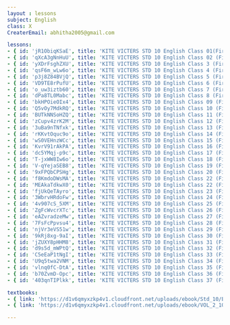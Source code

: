 ```yaml
--- 
layout : lessons 
subject: English
class: X
CreaterEmail: abhitha2005@gmail.com

lessons: 
- { id: 'jR1ObiqKSaE', title: 'KITE VICTERS STD 10 English Class 01(First Bell-ഫസ്റ്റ് ബെല്‍)' }
- { id: 'qXcA3gNnHuU', title: 'KITE VICTERS STD 10 English Class 02 (First Bell-ഫസ്റ്റ് ബെല്‍)' }
- { id: 'yXDrFsghZXU', title: 'KITE VICTERS STD 10 English Class 3 (First Bell-ഫസ്റ്റ് ബെല്‍)' }
- { id: 'qsF6m_wLw6o', title: 'KITE VICTERS STD 10 English Class 4 (First Bell-ഫസ്റ്റ് ബെല്‍)' }
- { id: 'p3j8Z84BVjQ', title: 'KITE VICTERS STD 10 English Class 5 (First Bell-ഫസ്റ്റ് ബെല്‍)' }
- { id: 'VD9TE8rPufU', title: 'KITE VICTERS STD 10 English Class 6 (First Bell-ഫസ്റ്റ് ബെല്‍)' }
- { id: 'o_uw3iztb60', title: 'KITE VICTERS STD 10 English Class 7 (First Bell-ഫസ്റ്റ് ബെല്‍)' }
- { id: 'dPa8TL0Mabc', title: 'KITE VICTERS STD 10 English Class 8 (First Bell-ഫസ്റ്റ് ബെല്‍)' }
- { id: 'bkHPOieOIx4', title: 'KITE VICTERS STD 10 English Class 09 (First Bell-ഫസ്റ്റ് ബെല്‍)' }
- { id: 'Q5vOy7MdkRQ', title: 'KITE VICTERS STD 10 English Class 10 (First Bell-ഫസ്റ്റ് ബെല്‍)' }
- { id: 'BUTkNNSoHZQ', title: 'KITE VICTERS STD 10 English Class 11 (First Bell-ഫസ്റ്റ് ബെല്‍)' }
- { id: 'zCupv4zrK2M', title: 'KITE VICTERS STD 10 English Class 12 (First Bell-ഫസ്റ്റ് ബെല്‍)' }
- { id: '3uBa9nTNfxk', title: 'KITE VICTERS STD 10 English Class 13 (First Bell-ഫസ്റ്റ് ബെല്‍)' }
- { id: 'rKKvtOquc9o', title: 'KITE VICTERS STD 10 English Class 14 (First Bell-ഫസ്റ്റ് ബെല്‍)' }
- { id: 'wS0VEHnzWCc', title: 'KITE VICTERS STD 10 English Class 15 (First Bell-ഫസ്റ്റ് ബെല്‍)' }
- { id: 'KvrV91rAkPA', title: 'KITE VICTERS STD 10 English Class 16 (First Bell-ഫസ്റ്റ് ബെല്‍)' }
- { id: 'dc5YMqj-p9c', title: 'KITE VICTERS STD 10 English Class 17 (First Bell-ഫസ്റ്റ് ബെല്‍)' }
- { id: 'T-jxWW8Iw6o', title: 'KITE VICTERS STD 10 English Class 18 (First Bell-ഫസ്റ്റ് ബെല്‍)' }
- { id: 'V-qYejaSEB8', title: 'KITE VICTERS STD 10 English Class 19 (First Bell-ഫസ്റ്റ് ബെല്‍)' }
- { id: '9xFPQbCPSHg', title: 'KITE VICTERS STD 10 English Class 20 (First Bell-ഫസ്റ്റ് ബെല്‍)' }
- { id: 'f8KmdoDWsMA', title: 'KITE VICTERS STD 10 English Class 22 (First Bell-ഫസ്റ്റ് ബെല്‍)' }
- { id: 'MEAkaTdkwX0', title: 'KITE VICTERS STD 10 English Class 22 (First Bell-ഫസ്റ്റ് ബെല്‍)' }
- { id: 'fjUkQeTAyro', title: 'KITE VICTERS STD 10 English Class 23 (First Bell-ഫസ്റ്റ് ബെല്‍)' }
- { id: '3WbrvHRdoFw', title: 'KITE VICTERS STD 10 English Class 24 (First Bell-ഫസ്റ്റ് ബെല്‍)' }
- { id: '4v907cS_5XM', title: 'KITE VICTERS STD 10 English Class 25 (First Bell-ഫസ്റ്റ് ബെല്‍)' }
- { id: 'ZgFcWvcrXTc', title: 'KITE VICTERS STD 10 English Class 26 (First Bell-ഫസ്റ്റ് ബെല്‍)' }
- { id: 'eAZvradzeMw', title: 'KITE VICTERS STD 10 English Class 27 (First Bell-ഫസ്റ്റ് ബെല്‍)' }
- { id: '7FsFcPpvsu4', title: 'KITE VICTERS STD 10 English Class 28 (First Bell-ഫസ്റ്റ് ബെല്‍)' }
- { id: 'njVr3eVS51w', title: 'KITE VICTERS STD 10 English Class 29 (First Bell-ഫസ്റ്റ് ബെല്‍)' }
- { id: '9kRj8xg-9aI', title: 'KITE VICTERS STD 10 English Class 30 (First Bell-ഫസ്റ്റ് ബെല്‍)' }
- { id: 'jZUXY8pHHM8', title: 'KITE VICTERS STD 10 English Class 31 (First Bell-ഫസ്റ്റ് ബെല്‍)' }
- { id: 'd9s5d_mWPtQ', title: 'KITE VICTERS STD 10 English Class 32 (First Bell-ഫസ്റ്റ് ബെല്‍)' }
- { id: 'C5eEaP1tNgI', title: 'KITE VICTERS STD 10 English Class 33 (First Bell-ഫസ്റ്റ് ബെല്‍)' }
- { id: 'U9q5twa2VNM', title: 'KITE VICTERS STD 10 English Class 34 (First Bell-ഫസ്റ്റ് ബെല്‍)' }
- { id: 'vlnq0fC-DtA', title: 'KITE VICTERS STD 10 English Class 35 (First Bell-ഫസ്റ്റ് ബെല്‍)' }
- { id: 'b70ZvmD-Opc', title: 'KITE VICTERS STD 10 English Class 36 (First Bell-ഫസ്റ്റ് ബെല്‍)' }
- { id: '403qnTIPlkk', title: 'KITE VICTERS STD 10 English Class 37 (First Bell-ഫസ്റ്റ് ബെല്‍)' }

textbooks:
- { link: 'https://d1v6qmyxzkp4v1.cloudfront.net/uploads/ebook/Std_10/EnglishReader_1/EnglishReader_1.pdf', title: 'English Part -1' }
- { link: 'https://d1v6qmyxzkp4v1.cloudfront.net/uploads/ebook/VOL_2_10/English_English_2/English_English_2.pdf', title: 'English Part -2' }

--- 
```

